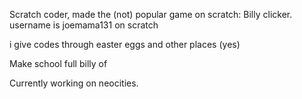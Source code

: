 Scratch coder, made the (not) popular game on scratch: Billy clicker. username is joemama131 on scratch

i give codes through easter eggs and other places (yes)

Make school full billy of

Currently working on neocities.
<!---
Joe-mama131/Joe-mama131 is a ✨ special ✨ repository because its `README.md` (this file) appears on your GitHub profile.
You can click the Preview link to take a look at your changes.
--->
